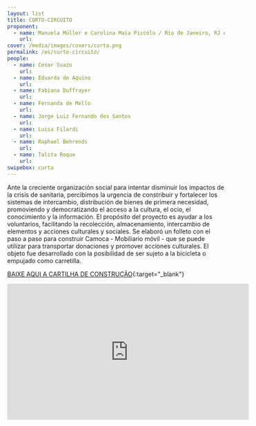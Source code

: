 ```yaml
---
layout: list
title: CORTO-CIRCUITO
proponent:
  - name: Manuela Müller e Carolina Maia Piccolo / Rio de Janeiro, RJ e Lisboa, PT
    url: 
cover: /media/images/covers/curta.png
permalink: /es/curto-circuito/
people:
  - name: Cesar Suazo
    url: 
  - name: Eduarda de Aquino
    url: 
  - name: Fabiana Duffrayer
    url: 
  - name: Fernanda de Mello
    url: 
  - name: Jorge Luiz Fernando dos Santos
    url: 
  - name: Luisa Filardi
    url: 
  - name: Raphael Behrends
    url: 
  - name: Talita Roque
    url:
swipebox: curta
---
```


Ante la creciente organización social para intentar disminuir los impactos de la crisis de sanitaria, percibimos la urgencia de constribuir y fortalecer los sistemas de intercambio, distribución de bienes de primera necesidad, promoviendo y democratizando el acceso a la cultura, el ocio, el conocimiento y la información. El propósito del proyecto es ayudar a los voluntarios, facilitando la recolección, almacenamiento, intercambio de elementos y acciones culturales y sociales. Se elaboró un folleto con el paso a paso para construir Camoca - Mobiliario móvil - que se puede utilizar para transportar donaciones y promover acciones culturales. El objeto fue desarrollado con la posibilidad de ser sujeto a la bicicleta o empujado como carretilla.

[BAIXE AQUI A CARTILHA DE CONSTRUÇÃO](/3ed/media/docs/Cartilha_Curta_Circuito.pdf){:target="_blank"}

 <iframe width="560" height="315" src="https://www.youtube.com/embed/-8lmPlOnoQQ" frameborder="0" allow="accelerometer; autoplay; encrypted-media; gyroscope; picture-in-picture" allowfullscreen></iframe>